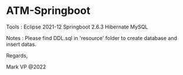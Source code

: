 # ATM-Springboot

Tools :
Eclipse 2021-12
Springboot 2.6.3
Hibernate
MySQL

Notes : 
Please find DDL.sql in 'resource' folder to create database and insert datas.


Regards,

Mark VP @2022